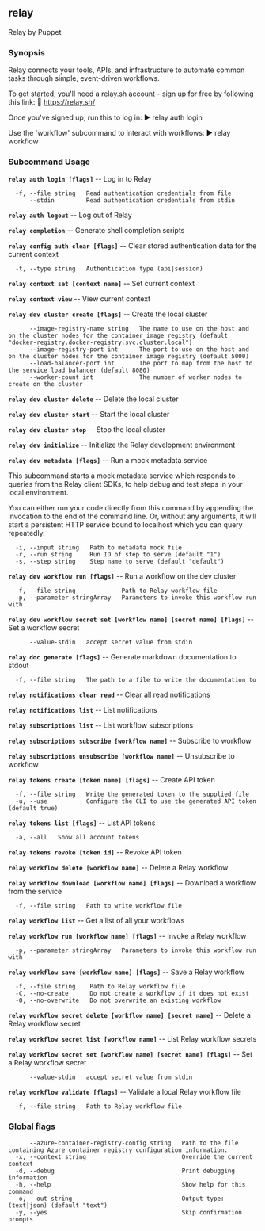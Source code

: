 ## relay

Relay by Puppet

### Synopsis

Relay connects your tools, APIs, and infrastructure
to automate common tasks through simple, event-driven workflows.

To get started, you'll need a relay.sh account - sign up for free
by following this link: 🔗 https://relay.sh/

Once you've signed up, run this to log in:
▶️   relay auth login

Use the 'workflow' subcommand to interact with workflows:
▶️   relay workflow


### Subcommand Usage

**`relay auth login [flags]`** -- Log in to Relay
```
  -f, --file string   Read authentication credentials from file
      --stdin         Read authentication credentials from stdin
```

**`relay auth logout`** -- Log out of Relay

**`relay completion`** -- Generate shell completion scripts

**`relay config auth clear [flags]`** -- Clear stored authentication data for the current context
```
  -t, --type string   Authentication type (api|session)
```

**`relay context set [context name]`** -- Set current context

**`relay context view`** -- View current context

**`relay dev cluster create [flags]`** -- Create the local cluster
```
      --image-registry-name string   The name to use on the host and on the cluster nodes for the container image registry (default "docker-registry.docker-registry.svc.cluster.local")
      --image-registry-port int      The port to use on the host and on the cluster nodes for the container image registry (default 5000)
      --load-balancer-port int       The port to map from the host to the service load balancer (default 8080)
      --worker-count int             The number of worker nodes to create on the cluster
```

**`relay dev cluster delete`** -- Delete the local cluster

**`relay dev cluster start`** -- Start the local cluster

**`relay dev cluster stop`** -- Stop the local cluster

**`relay dev initialize`** -- Initialize the Relay development environment

**`relay dev metadata [flags]`** -- Run a mock metadata service
  
This subcommand starts a mock metadata service which
responds to queries from the Relay client SDKs, to help debug
and test steps in your local environment.

You can either run your code directly from this command by appending the
invocation to the end of the command line. Or, without any arguments,
it will start a persistent HTTP service bound to localhost which
you can query repeatedly.
```
  -i, --input string   Path to metadata mock file
  -r, --run string     Run ID of step to serve (default "1")
  -s, --step string    Step name to serve (default "default")
```

**`relay dev workflow run [flags]`** -- Run a workflow on the dev cluster
```
  -f, --file string             Path to Relay workflow file
  -p, --parameter stringArray   Parameters to invoke this workflow run with
```

**`relay dev workflow secret set [workflow name] [secret name] [flags]`** -- Set a workflow secret
```
      --value-stdin   accept secret value from stdin
```

**`relay doc generate [flags]`** -- Generate markdown documentation to stdout
```
  -f, --file string   The path to a file to write the documentation to
```

**`relay notifications clear read`** -- Clear all read notifications

**`relay notifications list`** -- List notifications

**`relay subscriptions list`** -- List workflow subscriptions

**`relay subscriptions subscribe [workflow name]`** -- Subscribe to workflow

**`relay subscriptions unsubscribe [workflow name]`** -- Unsubscribe to workflow

**`relay tokens create [token name] [flags]`** -- Create API token
```
  -f, --file string   Write the generated token to the supplied file
  -u, --use           Configure the CLI to use the generated API token (default true)
```

**`relay tokens list [flags]`** -- List API tokens
```
  -a, --all   Show all account tokens
```

**`relay tokens revoke [token id]`** -- Revoke API token

**`relay workflow delete [workflow name]`** -- Delete a Relay workflow

**`relay workflow download [workflow name] [flags]`** -- Download a workflow from the service
```
  -f, --file string   Path to write workflow file
```

**`relay workflow list`** -- Get a list of all your workflows

**`relay workflow run [workflow name] [flags]`** -- Invoke a Relay workflow
```
  -p, --parameter stringArray   Parameters to invoke this workflow run with
```

**`relay workflow save [workflow name] [flags]`** -- Save a Relay workflow
```
  -f, --file string    Path to Relay workflow file
  -C, --no-create      Do not create a workflow if it does not exist
  -O, --no-overwrite   Do not overwrite an existing workflow
```

**`relay workflow secret delete [workflow name] [secret name]`** -- Delete a Relay workflow secret

**`relay workflow secret list [workflow name]`** -- List Relay workflow secrets

**`relay workflow secret set [workflow name] [secret name] [flags]`** -- Set a Relay workflow secret
```
      --value-stdin   accept secret value from stdin
```

**`relay workflow validate [flags]`** -- Validate a local Relay workflow file
```
  -f, --file string   Path to Relay workflow file
```

### Global flags
```
      --azure-container-registry-config string   Path to the file containing Azure container registry configuration information.
  -x, --context string                           Override the current context
  -d, --debug                                    Print debugging information
  -h, --help                                     Show help for this command
  -o, --out string                               Output type: (text|json) (default "text")
  -y, --yes                                      Skip confirmation prompts

```
